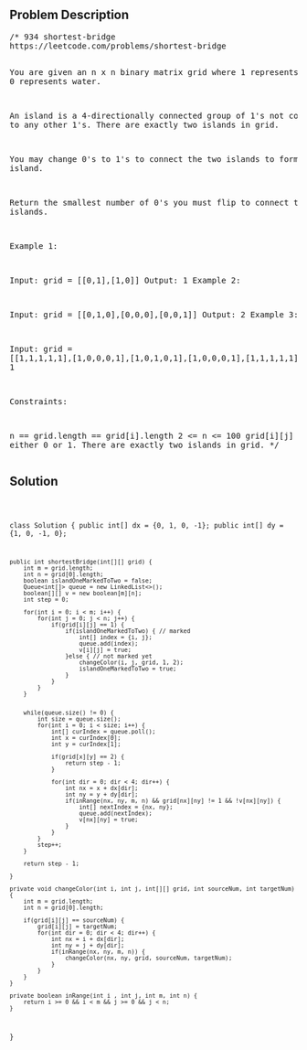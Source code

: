 <!--
<style>
  body { font-family: Arial, sans-serif; }
  .container { max-width: 100%; margin: 0 auto; padding: 10px; }
  .comment-block { background-color: #f9f9f9; padding: 10px; border-left: 5px solid #ccc; max-width: 200px; margin: 20px auto; overflow-wrap: break-word; white-space: pre-wrap; }
  .code-block { background-color: #f4f4f4; padding: 10px; border: 1px solid #ddd; max-width: 50%; margin: 20px auto; overflow-wrap: break-word; white-space: pre-wrap; }
</style>
-->

<div class='container'>
<h2>Problem Description</h2>
<div class='comment-block'>
<pre>
/* 934 shortest-bridge
https://leetcode.com/problems/shortest-bridge

You are given an n x n binary matrix grid where 1 represents land and 0 represents water.

An island is a 4-directionally connected group of 1's not connected to any other 1's. 
There are exactly two islands in grid.

You may change 0's to 1's to connect the two islands to form one island.

Return the smallest number of 0's you must flip to connect the two islands.


Example 1:

Input: grid = [[0,1],[1,0]]
Output: 1
Example 2:

Input: grid = [[0,1,0],[0,0,0],[0,0,1]]
Output: 2
Example 3:

Input: grid = [[1,1,1,1,1],[1,0,0,0,1],[1,0,1,0,1],[1,0,0,0,1],[1,1,1,1,1]]
Output: 1
 

Constraints:

n == grid.length == grid[i].length
2 <= n <= 100
grid[i][j] is either 0 or 1.
There are exactly two islands in grid.
*/
</pre>
</div>

<h2>Solution</h2>
<div class='code-block'>
<pre><code class='language-java'>

class Solution {
    public int[] dx = {0, 1, 0, -1};
    public int[] dy = {1, 0, -1, 0};

    public int shortestBridge(int[][] grid) {
        int m = grid.length;
        int n = grid[0].length;
        boolean islandOneMarkedToTwo = false;
        Queue<int[]> queue = new LinkedList<>();
        boolean[][] v = new boolean[m][n];
        int step = 0;

        for(int i = 0; i < m; i++) {
            for(int j = 0; j < n; j++) {
                if(grid[i][j] == 1) {
                    if(islandOneMarkedToTwo) { // marked
                        int[] index = {i, j};
                        queue.add(index);
                        v[i][j] = true;
                    }else { // not marked yet
                        changeColor(i, j, grid, 1, 2);
                        islandOneMarkedToTwo = true;
                    }
                }
            }
        }


        while(queue.size() != 0) {
            int size = queue.size();
            for(int i = 0; i < size; i++) {
                int[] curIndex = queue.poll();
                int x = curIndex[0];
                int y = curIndex[1];

                if(grid[x][y] == 2) {
                    return step - 1;
                }

                for(int dir = 0; dir < 4; dir++) {
                    int nx = x + dx[dir];
                    int ny = y + dy[dir];
                    if(inRange(nx, ny, m, n) && grid[nx][ny] != 1 && !v[nx][ny]) {
                        int[] nextIndex = {nx, ny};
                        queue.add(nextIndex);
                        v[nx][ny] = true;
                    }
                }
            }
            step++;
        }

        return step - 1;
 
    }

    private void changeColor(int i, int j, int[][] grid, int sourceNum, int targetNum) {
        int m = grid.length;
        int n = grid[0].length;

        if(grid[i][j] == sourceNum) {
            grid[i][j] = targetNum;
            for(int dir = 0; dir < 4; dir++) {
                int nx = i + dx[dir];
                int ny = j + dy[dir];
                if(inRange(nx, ny, m, n)) {
                    changeColor(nx, ny, grid, sourceNum, targetNum);
                }  
            }
        }
    }

    private boolean inRange(int i , int j, int m, int n) {
        return i >= 0 && i < m && j >= 0 && j < n;
    }
}






</code></pre>
</div>
</div>
